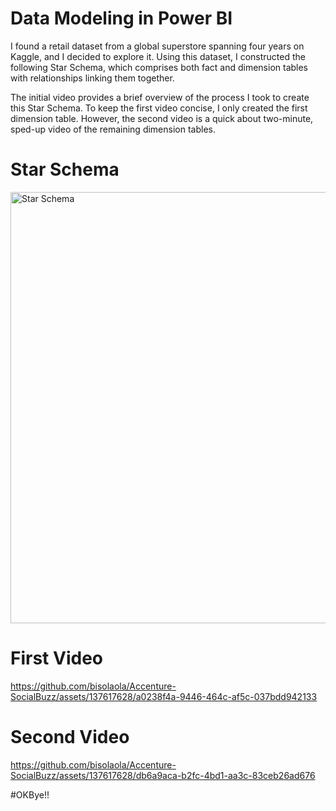 # Data Modeling in Power BI

I found a retail dataset from a global superstore spanning four years on Kaggle, and I decided to explore it. Using this dataset, I constructed the following Star Schema, which comprises both fact and dimension tables with relationships linking them together. 

The initial video provides a brief overview of the process I took to create this Star Schema. To keep the first video concise, I only created the first dimension table. However, the second video is a quick about two-minute, sped-up video of the remaining dimension tables.

# Star Schema 
<img width="690" alt="Star Schema" src="https://github.com/bisolaola/Accenture-SocialBuzz/assets/137617628/93b6bde2-4b9b-4966-ab60-cd5bcbe87241">

# First Video 
https://github.com/bisolaola/Accenture-SocialBuzz/assets/137617628/a0238f4a-9446-464c-af5c-037bdd942133

# Second Video 
https://github.com/bisolaola/Accenture-SocialBuzz/assets/137617628/db6a9aca-b2fc-4bd1-aa3c-83ceb26ad676

#OKBye!!

